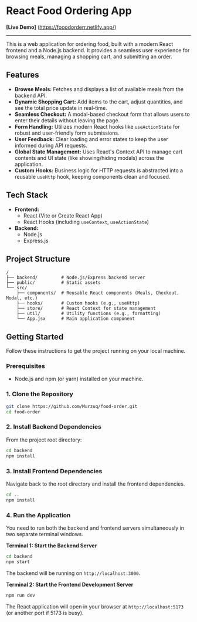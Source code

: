 # React Food Ordering App

**[Live Demo]** (https://fooodorderr.netlify.app/)

---

This is a web application for ordering food, built with a modern React frontend and a Node.js backend. It provides a seamless user experience for browsing meals, managing a shopping cart, and submitting an order.

## Features

- **Browse Meals:** Fetches and displays a list of available meals from the backend API.
- **Dynamic Shopping Cart:** Add items to the cart, adjust quantities, and see the total price update in real-time.
- **Seamless Checkout:** A modal-based checkout form that allows users to enter their details without leaving the page.
- **Form Handling:** Utilizes modern React hooks like `useActionState` for robust and user-friendly form submissions.
- **User Feedback:** Clear loading and error states to keep the user informed during API requests.
- **Global State Management:** Uses React's Context API to manage cart contents and UI state (like showing/hiding modals) across the application.
- **Custom Hooks:** Business logic for HTTP requests is abstracted into a reusable `useHttp` hook, keeping components clean and focused.

## Tech Stack

- **Frontend:**
  - React (Vite or Create React App)
  - React Hooks (including `useContext`, `useActionState`)
- **Backend:**
  - Node.js
  - Express.js

## Project Structure

```
/
├── backend/         # Node.js/Express backend server
├── public/          # Static assets
└── src/
    ├── components/  # Reusable React components (Meals, Checkout, Modal, etc.)
    ├── hooks/       # Custom hooks (e.g., useHttp)
    ├── store/       # React Context for state management
    ├── util/        # Utility functions (e.g., formatting)
    └── App.jsx      # Main application component
```

## Getting Started

Follow these instructions to get the project running on your local machine.

### Prerequisites

- Node.js and npm (or yarn) installed on your machine.

### 1. Clone the Repository

```sh
git clone https://github.com/Murzuq/food-order.git
cd food-order
```

### 2. Install Backend Dependencies

From the project root directory:

```sh
cd backend
npm install
```

### 3. Install Frontend Dependencies

Navigate back to the root directory and install the frontend dependencies.

```sh
cd ..
npm install
```

### 4. Run the Application

You need to run both the backend and frontend servers simultaneously in two separate terminal windows.

**Terminal 1: Start the Backend Server**

```sh
cd backend
npm start
```

The backend will be running on `http://localhost:3000`.

**Terminal 2: Start the Frontend Development Server**

```sh
npm run dev
```

The React application will open in your browser at `http://localhost:5173` (or another port if 5173 is busy).
